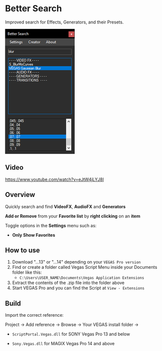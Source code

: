 # Better Search

Improved search for Effects, Generators, and their Presets.

![](preview.png)

## Video

https://www.youtube.com/watch?v=eJtW4jLYJ8I

## Overview

Quickly search and find **VideoFX**, **AudioFX** and **Generators**

**Add or Remove** from your **Favorite list** by **right clicking** on an **item**

Toggle options in the **Settings** menu such as:

- **Only Show Favorites**

## How to use

1. Download "...13" or "...14" depending on your `VEGAS Pro version`
2. Find or create a folder called Vegas Script Menu inside your Documents folder like this:
   - `C:\Users\USER_NAME\Documents\Vegas Application Extensions`
3. Extract the contents of the .zip file into the folder above
4. Start VEGAS Pro and you can find the Script at `View - Extensions`

## Build

Import the correct reference:

Project -> Add reference -> Browse -> Your VEGAS install folder ->

- `ScriptPortal.Vegas.dll` for SONY Vegas Pro 13 and below

- `Sony.Vegas.dll` for MAGIX Vegas Pro 14 and above
